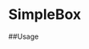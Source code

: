 SimpleBox
================

##Usage
	<link href="css/style.css" rel="stylesheet">
	<script src="http://ajax.googleapis.com/ajax/libs/jquery/1.9.1/jquery.min.js"></script>
	<script src="js/imagesloaded.js"></script>
	<script src="js/simpleBox.js"></script>
	<script>
		$(document).ready(function(){
		
			// Call simpleBox
			// $('.simpleBox').simpleBox();
			$.simpleBox();
		
		});
	</script>

	<ul class="simpleBox">

		<li>
			<header>
				Header Content
			</header>

			<img src="img/images/image-thumb-22.jpg" data-img="img/images/image-full-22.jpg" alt="" />

			<p>Lorem ipsum dolor sit amet.</p>

			<footer>
				Footer Content
			</footer>
		</li>
	</ul>

##License
SimpleBox is licensed under the GPL v2 license. (http://opensource.org/licenses/GPL-2.0)
